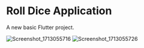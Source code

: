 # Roll Dice Application 

A new basic Flutter project.

![Screenshot_1713055716](https://github.com/akifkara217/Roll_Dice_App/assets/90067855/fc7c05bf-aae2-4ffc-be59-cd32f1399926)
![Screenshot_1713055726](https://github.com/akifkara217/Roll_Dice_App/assets/90067855/946eeae7-b7b3-4599-ac30-43a77cb81cb0)

